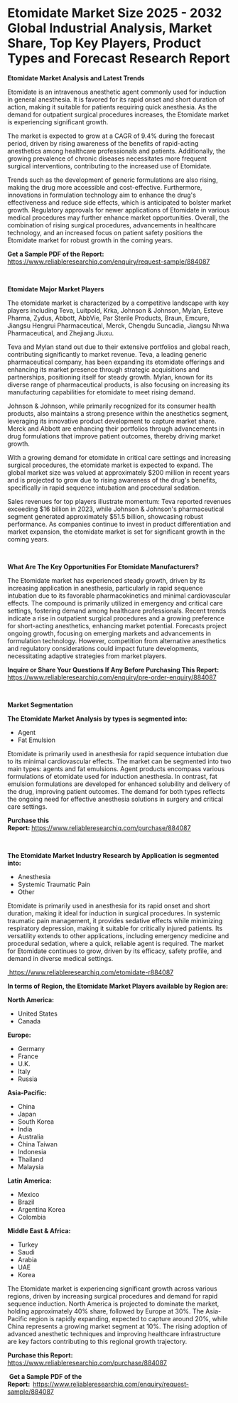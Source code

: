 <p><h1>Etomidate Market Size 2025 - 2032 Global Industrial Analysis, Market Share, Top Key Players, Product Types and Forecast Research Report</h1></p><p><strong>Etomidate Market Analysis and Latest Trends</strong></p>
<p><p>Etomidate is an intravenous anesthetic agent commonly used for induction in general anesthesia. It is favored for its rapid onset and short duration of action, making it suitable for patients requiring quick anesthesia. As the demand for outpatient surgical procedures increases, the Etomidate market is experiencing significant growth. </p><p>The market is expected to grow at a CAGR of 9.4% during the forecast period, driven by rising awareness of the benefits of rapid-acting anesthetics among healthcare professionals and patients. Additionally, the growing prevalence of chronic diseases necessitates more frequent surgical interventions, contributing to the increased use of Etomidate. </p><p>Trends such as the development of generic formulations are also rising, making the drug more accessible and cost-effective. Furthermore, innovations in formulation technology aim to enhance the drug's effectiveness and reduce side effects, which is anticipated to bolster market growth. Regulatory approvals for newer applications of Etomidate in various medical procedures may further enhance market opportunities. Overall, the combination of rising surgical procedures, advancements in healthcare technology, and an increased focus on patient safety positions the Etomidate market for robust growth in the coming years.</p></p>
<p><strong>Get a Sample PDF of the Report:&nbsp;</strong> <a href="https://www.reliableresearchiq.com/enquiry/request-sample/884087?utm_campaign=3525&utm_medium=2&utm_source=Github&utm_content=ia&utm_term=19042025&utm_id=etomidate">https://www.reliableresearchiq.com/enquiry/request-sample/884087</a></p>
<p>&nbsp;</p>
<p><strong>Etomidate Major Market Players</strong></p>
<p><p>The etomidate market is characterized by a competitive landscape with key players including Teva, Luitpold, Krka, Johnson & Johnson, Mylan, Esteve Pharma, Zydus, Abbott, AbbVie, Par Sterile Products, Braun, Emcure, Jiangsu Hengrui Pharmaceutical, Merck, Chengdu Suncadia, Jiangsu Nhwa Pharmaceutical, and Zhejiang Jiuxu. </p><p>Teva and Mylan stand out due to their extensive portfolios and global reach, contributing significantly to market revenue. Teva, a leading generic pharmaceutical company, has been expanding its etomidate offerings and enhancing its market presence through strategic acquisitions and partnerships, positioning itself for steady growth. Mylan, known for its diverse range of pharmaceutical products, is also focusing on increasing its manufacturing capabilities for etomidate to meet rising demand.</p><p>Johnson & Johnson, while primarily recognized for its consumer health products, also maintains a strong presence within the anesthetics segment, leveraging its innovative product development to capture market share. Merck and Abbott are enhancing their portfolios through advancements in drug formulations that improve patient outcomes, thereby driving market growth.</p><p>With a growing demand for etomidate in critical care settings and increasing surgical procedures, the etomidate market is expected to expand. The global market size was valued at approximately $200 million in recent years and is projected to grow due to rising awareness of the drug's benefits, specifically in rapid sequence intubation and procedural sedation.</p><p>Sales revenues for top players illustrate momentum: Teva reported revenues exceeding $16 billion in 2023, while Johnson & Johnson's pharmaceutical segment generated approximately $51.5 billion, showcasing robust performance. As companies continue to invest in product differentiation and market expansion, the etomidate market is set for significant growth in the coming years.</p></p>
<p>&nbsp;</p>
<p><strong>What Are The Key Opportunities For Etomidate Manufacturers?</strong></p>
<p><p>The Etomidate market has experienced steady growth, driven by its increasing application in anesthesia, particularly in rapid sequence intubation due to its favorable pharmacokinetics and minimal cardiovascular effects. The compound is primarily utilized in emergency and critical care settings, fostering demand among healthcare professionals. Recent trends indicate a rise in outpatient surgical procedures and a growing preference for short-acting anesthetics, enhancing market potential. Forecasts project ongoing growth, focusing on emerging markets and advancements in formulation technology. However, competition from alternative anesthetics and regulatory considerations could impact future developments, necessitating adaptive strategies from market players.</p></p>
<p><strong>Inquire or Share Your Questions If Any Before Purchasing This Report:</strong> <a href="https://www.reliableresearchiq.com/enquiry/pre-order-enquiry/884087?utm_campaign=3525&utm_medium=2&utm_source=Github&utm_content=ia&utm_term=19042025&utm_id=etomidate">https://www.reliableresearchiq.com/enquiry/pre-order-enquiry/884087</a></p>
<p>&nbsp;</p>
<p><strong>Market Segmentation</strong></p>
<p><strong>The Etomidate Market Analysis by types is segmented into:</strong></p>
<p><ul><li>Agent</li><li>Fat Emulsion</li></ul></p>
<p><p>Etomidate is primarily used in anesthesia for rapid sequence intubation due to its minimal cardiovascular effects. The market can be segmented into two main types: agents and fat emulsions. Agent products encompass various formulations of etomidate used for induction anesthesia. In contrast, fat emulsion formulations are developed for enhanced solubility and delivery of the drug, improving patient outcomes. The demand for both types reflects the ongoing need for effective anesthesia solutions in surgery and critical care settings.</p></p>
<p><strong>Purchase this Report:&nbsp;</strong><a href="https://www.reliableresearchiq.com/purchase/884087?utm_campaign=3525&utm_medium=2&utm_source=Github&utm_content=ia&utm_term=19042025&utm_id=etomidate">https://www.reliableresearchiq.com/purchase/884087</a></p>
<p>&nbsp;</p>
<p><strong>The Etomidate Market Industry Research by Application is segmented into:</strong></p>
<p><ul><li>Anesthesia</li><li>Systemic Traumatic Pain</li><li>Other</li></ul></p>
<p><p>Etomidate is primarily used in anesthesia for its rapid onset and short duration, making it ideal for induction in surgical procedures. In systemic traumatic pain management, it provides sedative effects while minimizing respiratory depression, making it suitable for critically injured patients. Its versatility extends to other applications, including emergency medicine and procedural sedation, where a quick, reliable agent is required. The market for Etomidate continues to grow, driven by its efficacy, safety profile, and demand in diverse medical settings.</p></p>
<p><a href="https://www.reliableresearchiq.com/etomidate-r884087?utm_campaign=3525&utm_medium=2&utm_source=Github&utm_content=ia&utm_term=19042025&utm_id=etomidate">&nbsp;https://www.reliableresearchiq.com/etomidate-r884087</a></p>
<p><strong>In terms of Region, the Etomidate Market Players available by Region are:</strong></p>
<p>
    <p> <strong> North America: </strong>
        <ul>
            <li>United States</li>
            <li>Canada</li>
        </ul>
        </p> 
    <p> <strong> Europe: </strong>
        <ul>
            <li>Germany</li>
            <li>France</li>
            <li>U.K.</li>
            <li>Italy</li>
            <li>Russia</li>
        </ul>
        </p> 
    <p> <strong> Asia-Pacific: </strong>
        <ul>
            <li>China</li>
            <li>Japan</li>
            <li>South Korea</li>
            <li>India</li>
            <li>Australia</li>
            <li>China Taiwan</li>
            <li>Indonesia</li>
            <li>Thailand</li>
            <li>Malaysia</li>
        </ul>
        </p> 
    <p> <strong> Latin America: </strong>
        <ul>
            <li>Mexico</li>
            <li>Brazil</li>
            <li>Argentina Korea</li>
            <li>Colombia</li>
        </ul>
        </p> 
    <p> <strong> Middle East & Africa: </strong>
        <ul>
            <li>Turkey</li>
            <li>Saudi</li>
            <li>Arabia</li>
            <li>UAE</li>
            <li>Korea</li>
        </ul>
    </p>
    </p>
<p><p>The Etomidate market is experiencing significant growth across various regions, driven by increasing surgical procedures and demand for rapid sequence induction. North America is projected to dominate the market, holding approximately 40% share, followed by Europe at 30%. The Asia-Pacific region is rapidly expanding, expected to capture around 20%, while China represents a growing market segment at 10%. The rising adoption of advanced anesthetic techniques and improving healthcare infrastructure are key factors contributing to this regional growth trajectory.</p></p>
<p><strong>Purchase this Report: </strong><a href="https://www.reliableresearchiq.com/purchase/884087?utm_campaign=3525&utm_medium=2&utm_source=Github&utm_content=ia&utm_term=19042025&utm_id=etomidate">https://www.reliableresearchiq.com/purchase/884087</a></p>
<p>&nbsp;<strong>Get a Sample PDF of the Report:&nbsp;&nbsp;</strong><a href="https://www.reliableresearchiq.com/enquiry/request-sample/884087?utm_campaign=3525&utm_medium=2&utm_source=Github&utm_content=ia&utm_term=19042025&utm_id=etomidate">https://www.reliableresearchiq.com/enquiry/request-sample/884087</a></p>
<p><strong></strong></p>
<p><p></p><p></p><p></p></p>